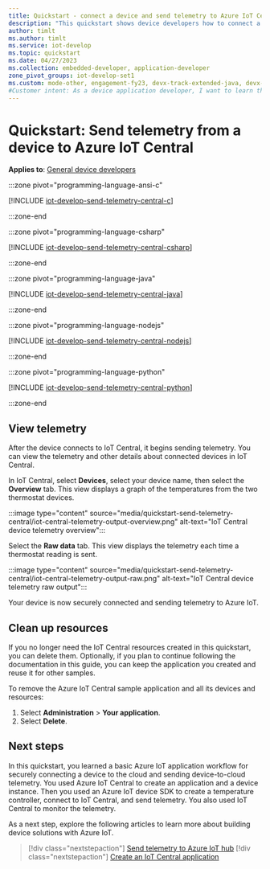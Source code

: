 ```yaml
---
title: Quickstart - connect a device and send telemetry to Azure IoT Central
description: "This quickstart shows device developers how to connect a device securely to Azure IoT Central. You use an Azure IoT device SDK for C, C#, Python, Node.js, or Java, to build a device client for Windows, Linux, or Raspberry Pi (Raspbian). Then you connect and send telemetry."
author: timlt
ms.author: timlt
ms.service: iot-develop
ms.topic: quickstart
ms.date: 04/27/2023
ms.collection: embedded-developer, application-developer
zone_pivot_groups: iot-develop-set1
ms.custom: mode-other, engagement-fy23, devx-track-extended-java, devx-track-js, devx-track-python
#Customer intent: As a device application developer, I want to learn the basic workflow of using an Azure IoT device SDK to build a client app on a device, connect the device securely to Azure IoT Central, and send telemetry.
---
```


# Quickstart: Send telemetry from a device to Azure IoT Central

**Applies to**: [General device developers](about-iot-develop.md#general-device-development)

:::zone pivot="programming-language-ansi-c"

[!INCLUDE [iot-develop-send-telemetry-central-c](../../includes/iot-develop-send-telemetry-central-c.md)]

:::zone-end

:::zone pivot="programming-language-csharp"

[!INCLUDE [iot-develop-send-telemetry-central-csharp](../../includes/iot-develop-send-telemetry-central-csharp.md)]

:::zone-end

:::zone pivot="programming-language-java"

[!INCLUDE [iot-develop-send-telemetry-central-java](../../includes/iot-develop-send-telemetry-central-java.md)]

:::zone-end

:::zone pivot="programming-language-nodejs"

[!INCLUDE [iot-develop-send-telemetry-central-nodejs](../../includes/iot-develop-send-telemetry-central-nodejs.md)]

:::zone-end

:::zone pivot="programming-language-python"

[!INCLUDE [iot-develop-send-telemetry-central-python](../../includes/iot-develop-send-telemetry-central-python.md)]

:::zone-end

## View telemetry
After the device connects to IoT Central, it begins sending telemetry. You can view the telemetry and other details about connected devices in IoT Central. 

In IoT Central, select **Devices**, select your device name, then select the **Overview** tab. This view displays a graph of the temperatures from the two thermostat devices.

:::image type="content" source="media/quickstart-send-telemetry-central/iot-central-telemetry-output-overview.png" alt-text="IoT Central device telemetry overview":::

Select the **Raw data** tab. This view displays the telemetry each time a thermostat reading is sent.

:::image type="content" source="media/quickstart-send-telemetry-central/iot-central-telemetry-output-raw.png" alt-text="IoT Central device telemetry raw output":::

Your device is now securely connected and sending telemetry to Azure IoT.
    
## Clean up resources
If you no longer need the IoT Central resources created in this quickstart, you can delete them. Optionally, if you plan to continue following the documentation in this guide, you can keep the application you created and reuse it for other samples.

To remove the Azure IoT Central sample application and all its devices and resources:
1. Select **Administration** > **Your application**.
1. Select **Delete**.

## Next steps

In this quickstart, you learned a basic Azure IoT application workflow for securely connecting a device to the cloud and sending device-to-cloud telemetry. You used Azure IoT Central to create an application and a device instance. Then you used an Azure IoT device SDK to create a temperature controller, connect to IoT Central, and send telemetry. You also used IoT Central to monitor the telemetry.

As a next step, explore the following articles to learn more about building device solutions with Azure IoT. 

> [!div class="nextstepaction"]
> [Send telemetry to Azure IoT hub](./quickstart-send-telemetry-iot-hub.md)
> [!div class="nextstepaction"]
> [Create an IoT Central application](../iot-central/core/quick-deploy-iot-central.md)
